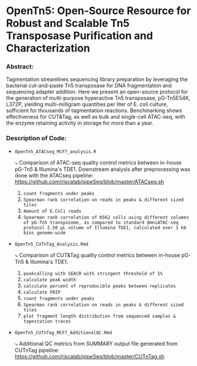 # OpenTn5: Open-Source Resource for Robust and Scalable Tn5 Transposase Purification and Characterization
### Abstract: 
Tagmentation streamlines sequencing library preparation by leveraging the bacterial cut-and-paste Tn5 transposase for DNA fragmentation and sequencing adapter addition. Here we present an open-source protocol for the generation of multi-purpose hyperactive Tn5 transposase, pG-Tn5E54K, L372P, yielding multi-milligram quantities per liter of E. coli culture, sufficient for thousands of tagmentation reactions. Benchmarking shows effectiveness for CUT&Tag, as well as bulk and single-cell ATAC-seq, with the enzyme retaining activity in storage for more than a year.
### Description of Code:
- `OpenTn5_ATACseq_MCF7_analysis.R`
   
  ⤷ Comparison of ATAC-seq quality control metrics between in-house pG-Tn5 & Illumina's TDE1. Downstream analysis after preprocessing was done with the ATACseq pipeline: https://github.com/riscalab/pipeSeq/blob/master/ATACseq.sh 
  1. `count fragments under peaks`
  2. `Spearman rank correlation on reads in peaks & different sized tiles`
  3. `Amount of E.Coli reads`
  4. `Spearman rank correlation of K562 cells using different volumes of pG-Tn5 transposome, as compared to standard OmniATAC-seq protocol 2.50 µL volume of Illumina TDE1, calculated over 1 kb bins genome-wide`
- `OpenTn5_CUTnTag_Analysis.Rmd`
  
  ⤷ Comparison of CUT&Tag quality control metrics between in-house pG-Tn5 & Illumina's TDE1.
  1. `peakcalling with SEACR with stringent threshold of 1%`
  2. `calculate peak width`
  3. `calculate percent of reproducible peaks between replicates`
  4. `calculate FRIP`
  5. `count fragments under peaks`
  6.  `Spearman rank correlation on reads in peaks & different sized tiles`
  7.  `plot fragment length distribution from sequenced samples & tapestation traces` 
- `OpenTn5_CUTnTag_MCF7_AdditionalQC.Rmd`
  
    ⤷ Additional QC metrics from SUMMARY output file generated from CUTnTag pipeline: https://github.com/riscalab/pipeSeq/blob/master/CUTnTag.sh
